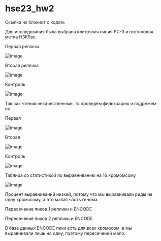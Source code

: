 # hse23_hw2

Ссылка на блокнот с кодом: 

Для исследования была выбрана клеточная линия PC-3 и гистоновая метка H3K9ac.

Первая реплика

![image](https://user-images.githubusercontent.com/115100892/222229366-27e32df5-b801-4f03-b9f0-33d705257228.png)

Вторая реплика

![image](https://user-images.githubusercontent.com/115100892/222229647-744b9247-4050-4fee-b0ce-96f5191cc70b.png)

Контроль

![image](https://user-images.githubusercontent.com/115100892/222229859-11ff538f-2f4f-4c7a-a8bc-63c67e4eee02.png)


Так как чтения некачественные, то проведём фильтрацию и подрежем их

Первая 

![image](https://user-images.githubusercontent.com/115100892/222232593-6963d19d-caf1-49e5-b549-5527e85f62f1.png)


Вторая

![image](https://user-images.githubusercontent.com/115100892/222233856-30ea763b-f053-45c2-86d8-947392d12818.png)


Контроль

![image](https://user-images.githubusercontent.com/115100892/222234155-0e693aef-abf4-43d2-a3ec-7114f2e58c74.png)


Таблица со статистикой по выравниванию на 16 хромомсому

![image](https://user-images.githubusercontent.com/115100892/222254227-567f5b97-1ac7-4bc2-be8a-0ae1e1550fa3.png)

Процент выравниваний низкий, потому что мы выравнивали риды на одну хромосому, а это малая часть генома.



Пересечение пиков 1 реплики и ENCODE



Пересечение пиков 2 реплики и ENCODE



В базе данных ENCODE пики есть для всех хромосом, а мы выравнивали лишь на одну, поэтому пересечений мало.

